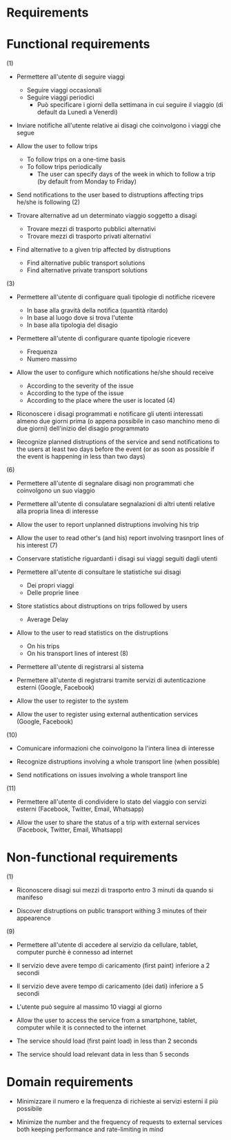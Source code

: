 # Requirements

# Functional requirements 

(1)

* Permettere all'utente di seguire viaggi
	* Seguire viaggi occasionali
	* Seguire viaggi periodici
		* Può specificare i giorni della settimana in cui seguire il viaggio (di default da Lunedì a Venerdì)
* Inviare notifiche all'utente relative ai disagi che coinvolgono i viaggi che segue

* Allow the user to follow trips
	* To follow trips on a one-time basis
	* To follow trips periodically
		* The user can specify days of the week in which to follow a trip (by default from Monday to Friday)
* Send notifications to the user based to distruptions affecting trips he/she is following
(2)

* Trovare alternative ad un determinato viaggio soggetto a disagi
	* Trovare mezzi di trasporto pubblici alternativi
	* Trovare mezzi di trasporto privati alternativi

* Find alternative to a given trip affected by distruptions
	* Find alternative public transport solutions
	* Find alternative private transport solutions

(3)

* Permettere all'utente di configuare quali tipologie di notifiche ricevere 
	* In base alla gravità della notifica (quantità ritardo)
	* In base al luogo dove si trova l'utente
	* In base alla tipologia del disagio
* Permettere all'utente di configurare quante tipologie ricevere
	* Frequenza
	* Numero massimo

* Allow the user to configure which notifications he/she should receive
	* According to the severity of the issue
	* According to the type of the issue
	* According to the place where the user is located
(4)

* Riconoscere i disagi programmati e notificare gli utenti interessati almeno due giorni prima (o appena possibile in caso manchino meno di due giorni) dell'inizio del disagio programmato

* Recognize planned distruptions of the service and send notifications to the users at least two days before the event (or as soon as possible if the event is happening in less than two days)

(6)

* Permettere all'utente di segnalare disagi non programmati che coinvolgono un suo viaggio
* Permettere all'utente di consulatare segnalazioni di altri utenti relative alla propria linea di interesse

* Allow the user to report unplanned distruptions involving his trip
* Allow the user to read other's (and his) report involving trasnport lines of his interest
(7)

* Conservare statistiche riguardanti i disagi sui viaggi seguiti dagli utenti 
* Permettere all'utente di consultare le statistiche sui disagi 
	* Dei propri viaggi
	* Delle proprie linee

* Store statistics about distruptions on trips followed by users
	* Average Delay
* Allow to the user to read statistics on the distruptions
	* On his trips
	* On his transport lines of interest
(8)

* Permettere all'utente di registrarsi al sistema
* Permettere all'utente di registrarsi tramite servizi di autenticazione esterni (Google, Facebook)

* Allow the user to register to the system
* Allow the user to register using external authentication services (Google, Facebook)

(10)

* Comunicare informazioni che coinvolgono la l'intera linea di interesse  

* Recognize distruptions involving a whole transport line (when possible) 
* Send notifications on issues involving a whole transport line

(11)

* Permettere all'utente di condividere lo stato del viaggio con servizi esterni (Facebook, Twitter, Email, Whatsapp)

* Allow the user to share the status of a trip with external services (Facebook, Twitter, Email, Whatsapp)

# Non-functional requirements

(1)

* Riconoscere disagi sui mezzi di trasporto entro 3 minuti da quando si manifeso 

* Discover distruptions on public transport withing 3 minutes of their appearence
 
(9)

* Permettere all'utente di accedere al servizio da cellulare, tablet, computer purchè è connesso ad internet
* Il servizio deve avere tempo di caricamento (first paint) inferiore a 2 secondi
* Il servizio deve avere tempo di caricamento (dei dati) inferiore a 5 secondi
* L'utente può seguire al massimo 10 viaggi al giorno

* Allow the user to access the service from a smartphone, tablet, computer while it is connected to the internet
* The service should load (first paint load) in less than 2 seconds
* The service should load relevant data in less than 5 seconds

# Domain requirements

* Minimizzare il numero e la frequenza di richieste ai servizi esterni il più possibile

* Minimize the number and the frequency of requests to external services both keeping performance and rate-limiting in mind
